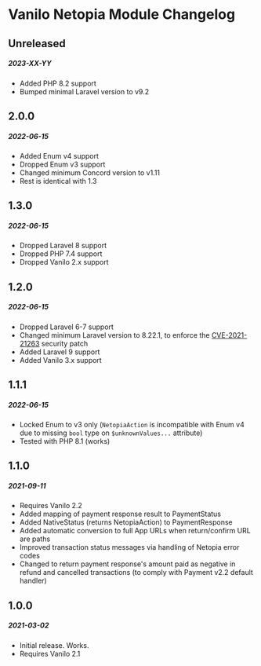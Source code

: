 # Vanilo Netopia Module Changelog

## Unreleased
##### 2023-XX-YY

- Added PHP 8.2 support
- Bumped minimal Laravel version to v9.2

## 2.0.0
##### 2022-06-15

- Added Enum v4 support
- Dropped Enum v3 support
- Changed minimum Concord version to v1.11
- Rest is identical with 1.3

## 1.3.0
##### 2022-06-15

- Dropped Laravel 8 support
- Dropped PHP 7.4 support
- Dropped Vanilo 2.x support

## 1.2.0
##### 2022-06-15

- Dropped Laravel 6-7 support
- Changed minimum Laravel version to 8.22.1, to enforce the [CVE-2021-21263](https://blog.laravel.com/security-laravel-62011-7302-8221-released) security patch
- Added Laravel 9 support
- Added Vanilo 3.x support

## 1.1.1
##### 2022-06-15

- Locked Enum to v3 only (`NetopiaAction` is incompatible with Enum v4 due to missing `bool` type on `$unknownValues...` attribute)
- Tested with PHP 8.1 (works)

## 1.1.0
##### 2021-09-11

- Requires Vanilo 2.2
- Added mapping of payment response result to PaymentStatus
- Added NativeStatus (returns NetopiaAction) to PaymentResponse
- Added automatic conversion to full App URLs when return/confirm URL are paths
- Improved transaction status messages via handling of Netopia error codes
- Changed to return payment response's amount paid as negative in refund and cancelled transactions (to comply with Payment v2.2 default handler)

## 1.0.0
##### 2021-03-02

- Initial release. Works.
- Requires Vanilo 2.1
